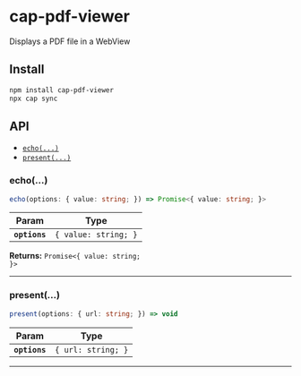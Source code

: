 # cap-pdf-viewer

Displays a PDF file in a WebView

## Install

```bash
npm install cap-pdf-viewer
npx cap sync
```

## API

<docgen-index>

* [`echo(...)`](#echo)
* [`present(...)`](#present)

</docgen-index>

<docgen-api>
<!--Update the source file JSDoc comments and rerun docgen to update the docs below-->

### echo(...)

```typescript
echo(options: { value: string; }) => Promise<{ value: string; }>
```

| Param         | Type                            |
| ------------- | ------------------------------- |
| **`options`** | <code>{ value: string; }</code> |

**Returns:** <code>Promise&lt;{ value: string; }&gt;</code>

--------------------


### present(...)

```typescript
present(options: { url: string; }) => void
```

| Param         | Type                          |
| ------------- | ----------------------------- |
| **`options`** | <code>{ url: string; }</code> |

--------------------

</docgen-api>
